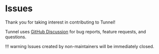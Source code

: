 # Issues

Thank you for taking interest in contributing to Tunnel!

Tunnel uses [GitHub Discussion](./discussion.md) for bug reports, feature requests, and questions.

!!! warning
Issues created by non-maintainers will be immediately closed.
